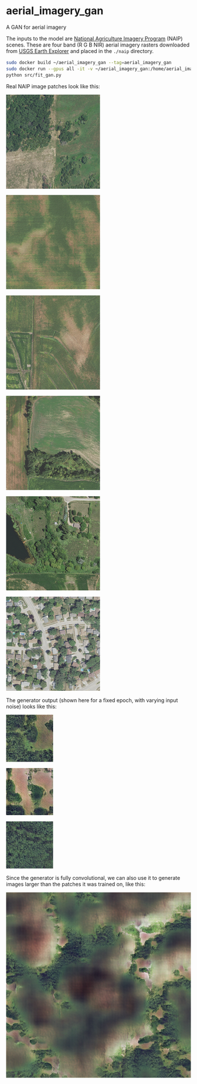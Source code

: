 # aerial_imagery_gan

A GAN for aerial imagery

The inputs to the model are
[National Agriculture Imagery Program](https://www.fsa.usda.gov/programs-and-services/aerial-photography/imagery-programs/naip-imagery/)
(NAIP) scenes. These are four band (R G B NIR) aerial imagery rasters downloaded from [USGS Earth Explorer](https://earthexplorer.usgs.gov/)
and placed in the `./naip` directory.

```bash
sudo docker build ~/aerial_imagery_gan --tag=aerial_imagery_gan
sudo docker run --gpus all -it -v ~/aerial_imagery_gan:/home/aerial_imagery_gan aerial_imagery_gan bash
python src/fit_gan.py
```

Real NAIP image patches look like this:

![Sample NAIP patch 0](examples/real_image_0.png)

![Sample NAIP patch 1](examples/real_image_1.png)

![Sample NAIP patch 2](examples/real_image_2.png)

![Sample NAIP patch 3](examples/real_image_3.png)

![Sample NAIP patch 4](examples/real_image_4.png)

![Sample NAIP patch 5](examples/real_image_5.png)

The generator output (shown here for a fixed epoch, with varying input noise)
looks like this:

![Generator output 0](generator_output/generated_image_noise_0_epoch_384.png)

![Generator output 1](generator_output/generated_image_noise_1_epoch_384.png)

![Generator output 2](generator_output/generated_image_noise_2_epoch_384.png)

Since the generator is fully convolutional, we can also use it to generate
images larger than the patches it was trained on, like this:

![Generator large output](generator_output/large_image_epoch_384.png)